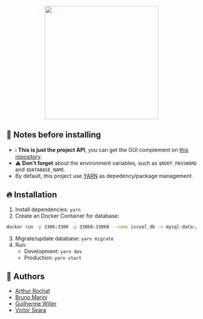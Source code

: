 <p align="center">
<img src="https://raw.githubusercontent.com/wiki/IsCoolTech/tis3/img/iscool.png" width="300">
</p>

## :ledger: Notes before installing
- :information_source: **This is just the project API**, you can get the GUI complement on [this repository](https://github.com/Wodam/iscool-web).
- :warning: **Don't forget** about the environment variables, such as `$ROOT_PASSWORD` and `$DATABASE_NAME`. 
- By default, this project use [YARN](https://yarnpkg.com) as depedency/package management.
## :fire: Installation
1. Install dependencies: `yarn`
2. Create an Docker Container for database: 
```bash
docker run -p 3306:3306 -p 33060:33060 --name iscool_db -v mysql-data:/var/lib/mysql -e MYSQL_ROOT_PASSWORD=$ROOT_PASSWORD -e MYSQL_DATABASE=$DATABASE_NAME -d mysql:5.7.25 --character-set-server=utf8mb4 --collation-server=utf8mb4_unicode_ci
```
3. Migrate/update database: `yarn migrate`
4. Run:
   - Development: `yarn dev`
   - Production: `yarn start`
## :busts_in_silhouette: Authors
- [Arthur Rochat](https://github.com/arthurrochat)
- [Bruno Marini](https://github.com/TheMarini)
- [Guilherme Willer](https://github.com/guigawiller)
- [Victor Seara](https://github.com/victorseara)
